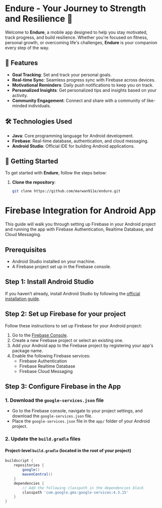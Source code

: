 # Endure - Your Journey to Strength and Resilience 💪

Welcome to **Endure**, a mobile app designed to help you stay motivated, track progress, and build resilience. Whether you're focused on fitness, personal growth, or overcoming life's challenges, **Endure** is your companion every step of the way.

## 🌟 Features
- **Goal Tracking**: Set and track your personal goals.
- **Real-time Sync**: Seamless progress sync with Firebase across devices.
- **Motivational Reminders**: Daily push notifications to keep you on track.
- **Personalized Insights**: Get personalized tips and insights based on your activity.
- **Community Engagement**: Connect and share with a community of like-minded individuals.

## 🛠️ Technologies Used
- **Java**: Core programming language for Android development.
- **Firebase**: Real-time database, authentication, and cloud messaging.
- **Android Studio**: Official IDE for building Android applications.

## 🚀 Getting Started
To get started with **Endure**, follow the steps below:

1. **Clone the repository**:
   ```bash
   git clone https://github.com/marwan911e/endure.git
# Firebase Integration for Android App

This guide will walk you through setting up Firebase in your Android project and running the app with Firebase Authentication, Realtime Database, and Cloud Messaging.

## Prerequisites
- Android Studio installed on your machine.
- A Firebase project set up in the Firebase console.

## Step 1: Install Android Studio
If you haven’t already, install Android Studio by following the [official installation guide](https://developer.android.com/studio).

## Step 2: Set up Firebase for your project
Follow these instructions to set up Firebase for your Android project:
1. Go to the [Firebase Console](https://console.firebase.google.com/).
2. Create a new Firebase project or select an existing one.
3. Add your Android app to the Firebase project by registering your app's package name.
4. Enable the following Firebase services:
   - Firebase Authentication
   - Firebase Realtime Database
   - Firebase Cloud Messaging

## Step 3: Configure Firebase in the App

### 1. Download the `google-services.json` file
- Go to the Firebase console, navigate to your project settings, and download the `google-services.json` file.
- Place the `google-services.json` file in the `app/` folder of your Android project.

### 2. Update the `build.gradle` files

#### Project-level `build.gradle` (located in the root of your project)

```gradle
buildscript {
    repositories {
        google()
        mavenCentral()
    }
    dependencies {
        // Add the following classpath in the dependencies block
        classpath 'com.google.gms:google-services:4.3.15' 
    }
}

